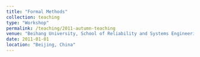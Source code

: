 ```yaml
---
title: "Formal Methods"
collection: teaching
type: "Workshop"
permalink: /teaching/2011-autumn-teaching
venue: "Beihang University, School of Reliability and Systems Engineering"
date: 2011-01-01
location: "Beijing, China"
---
```



